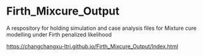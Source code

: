 # Firth_Mixcure_Output
A respository for holding simulation and case analysis files for Mixture cure modelling under Firth penalized likelihood

https://changchangxu-ltri.github.io/Firth_Mixcure_Output/Index.html
